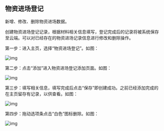 ## **物资进场登记**

新增、修改、删除物资进场数据。

创建物资进场登记记录，根据材料相关信息填写，登记完成后的记录将被系统保存至云端。可以对已经存在的物资进场记录信息进行修改和删除操作。

 

第一步：进入主页，选择“物资进场登记”。如图：

![img](/markdown/markdownImg/img113.png) 

 

第二步：点击“添加”进入物资进场登记添加页面。如图：

![img](/markdown/markdownImg/img114.png) 

 

第三步：填写相关信息，填写完成后点击“保存”即创建成功。之前已经添加完成的在主页留存有记录，以供查看。如图：

![img](/markdown/markdownImg/img115.png) 

 

第四步：拖动选项条点击“白色”图标删除。如图：

![img](/markdown/markdownImg/img116.png) 